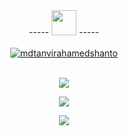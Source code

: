 <div align="center" width="150">
  ----- <a href="#"><img src="https://media.giphy.com/media/ZCN6F3FAkwsyOGU2RS/giphy.gif" width="40" /></a> -----
</div>

<br />

<div align="center">
   <a href="#">
    <img src="{PROFILEVIEWS}" alt="mdtanvirahamedshanto" />
   </a>
</div>

<br />

<p align="center">
  <a href="#">
    <img
      align="center" src="{STREAKSTATS}" />
  </a>
</p>

<p align="center">
  <a href="#">
    <img align="center" src="{OVERVIEWSTATS}" />
  </a>
</p>

<p align="center">
  <a href="#">
    <img align="center" src="{LANGUAGESTATS}" />
  </a>
</p>
